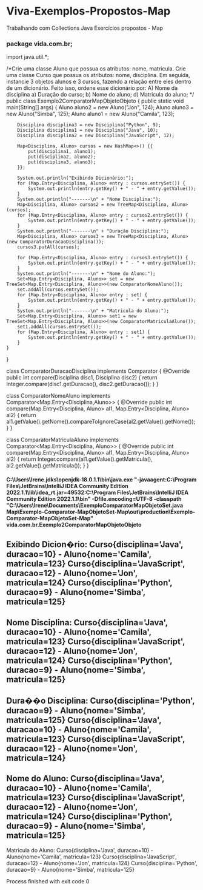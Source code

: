 # Viva-Exemplos-Propostos-Map
Trabalhando com Collections Java Exercícios propostos - Map
### package vida.com.br;

import java.util.*;

/*Crie uma classe Aluno que possua os atributos: nome, matricula.
Crie uma classe Curso que possua os atributos: nome, disciplina.
Em seguida, instancie 3 objetos alunos e 3 cursos, fazendo a relação entre eles dentro de um dicionário.
Feito isso, ordene esse dicionário por:
A) Nome da disciplina
a) Duração do curso;
b) Nome do aluno;
d) Matricula do aluno;
*/
public class Exemplo2ComparatorMapObjetoObjeto {
    public static void main(String[] args) {
        Aluno aluno2 = new Aluno("Jon", 124);
        Aluno aluno3 = new Aluno("Simba", 125);
        Aluno aluno1 = new Aluno("Camila", 123);

        Disciplina disciplina3 = new Disciplina("Python", 9);
        Disciplina disciplina1 = new Disciplina("Java", 10);
        Disciplina disciplina2 = new Disciplina("JavaScript", 12);

        Map<Disciplina, Aluno> cursos = new HashMap<>() {{
            put(disciplina1, aluno1);
            put(disciplina2, aluno2);
            put(disciplina3, aluno3);
        }};

        System.out.println("Exibindo Dicionário:");
        for (Map.Entry<Disciplina, Aluno> entry : cursos.entrySet()) {
            System.out.println(entry.getKey() + " - " + entry.getValue());
        }
        System.out.println("-------\n" + "Nome Disciplina:");
        Map<Disciplina, Aluno> cursos2 = new TreeMap<Disciplina, Aluno>(cursos);
        for (Map.Entry<Disciplina, Aluno> entry : cursos2.entrySet()) {
            System.out.println(entry.getKey() + " - " + entry.getValue());
        }
        System.out.println("-------\n" + "Duração Disciplina:");
        Map<Disciplina, Aluno> cursos3 = new TreeMap<Disciplina, Aluno>(new ComparatorDuracaoDisciplina());
        cursos3.putAll(cursos);

        for (Map.Entry<Disciplina, Aluno> entry : cursos3.entrySet()) {
            System.out.println(entry.getKey() + " - " + entry.getValue());
        }
        System.out.println("-------\n" + "Nome do Aluno:");
        Set<Map.Entry<Disciplina, Aluno>> set = new TreeSet<Map.Entry<Disciplina, Aluno>>(new ComparatorNomeAluno());
        set.addAll(cursos.entrySet());
        for (Map.Entry<Disciplina, Aluno> entry : set) {
            System.out.println(entry.getKey() + " - " + entry.getValue());
        }
        System.out.println("-------\n" + "Matricula do Aluno:");
        Set<Map.Entry<Disciplina, Aluno>> set1 = new TreeSet<Map.Entry<Disciplina, Aluno>>(new ComparatorMatriculaAluno());
        set1.addAll(cursos.entrySet());
        for (Map.Entry<Disciplina, Aluno> entry : set1) {
            System.out.println(entry.getKey() + " - " + entry.getValue());
        }
    }
}

class ComparatorDuracaoDisciplina implements Comparator<Disciplina> {
    @Override
    public int compare(Disciplina disc1, Disciplina disc2) {
        return Integer.compare(disc1.getDuracao(), disc2.getDuracao());
    }
}

class ComparatorNomeAluno implements Comparator<Map.Entry<Disciplina,Aluno>> {
    @Override
    public int compare(Map.Entry<Disciplina, Aluno> al1, Map.Entry<Disciplina, Aluno> al2) {
        return al1.getValue().getNome().compareToIgnoreCase(al2.getValue().getNome());
    }
}

class ComparatorMatriculaAluno implements Comparator<Map.Entry<Disciplina, Aluno>> {
    @Override
    public int compare(Map.Entry<Disciplina, Aluno> al1, Map.Entry<Disciplina, Aluno> al2) {
        return Integer.compare(al1.getValue().getMatricula(), al2.getValue().getMatricula());
    }
}

#### C:\Users\Irene\.jdks\openjdk-18.0.1.1\bin\java.exe "-javaagent:C:\Program Files\JetBrains\IntelliJ IDEA Community Edition 2022.1.1\lib\idea_rt.jar=49532:C:\Program Files\JetBrains\IntelliJ IDEA Community Edition 2022.1.1\bin" -Dfile.encoding=UTF-8 -classpath "C:\Users\Irene\Documents\ExemploComparatorMapObjetoSet.java Map\Exemplo-Comparator-MapObjetoSet-Map\out\production\Exemplo-Comparator-MapObjetoSet-Map" vida.com.br.Exemplo2ComparatorMapObjetoObjeto
Exibindo Dicion�rio:
Curso{disciplina='Java', duracao=10} - Aluno{nome='Camila', matricula=123}
Curso{disciplina='JavaScript', duracao=12} - Aluno{nome='Jon', matricula=124}
Curso{disciplina='Python', duracao=9} - Aluno{nome='Simba', matricula=125}
-------
Nome Disciplina:
Curso{disciplina='Java', duracao=10} - Aluno{nome='Camila', matricula=123}
Curso{disciplina='JavaScript', duracao=12} - Aluno{nome='Jon', matricula=124}
Curso{disciplina='Python', duracao=9} - Aluno{nome='Simba', matricula=125}
-------
Dura��o Disciplina:
Curso{disciplina='Python', duracao=9} - Aluno{nome='Simba', matricula=125}
Curso{disciplina='Java', duracao=10} - Aluno{nome='Camila', matricula=123}
Curso{disciplina='JavaScript', duracao=12} - Aluno{nome='Jon', matricula=124}
-------
Nome do Aluno:
Curso{disciplina='Java', duracao=10} - Aluno{nome='Camila', matricula=123}
Curso{disciplina='JavaScript', duracao=12} - Aluno{nome='Jon', matricula=124}
Curso{disciplina='Python', duracao=9} - Aluno{nome='Simba', matricula=125}
-------
Matricula do Aluno:
Curso{disciplina='Java', duracao=10} - Aluno{nome='Camila', matricula=123}
Curso{disciplina='JavaScript', duracao=12} - Aluno{nome='Jon', matricula=124}
Curso{disciplina='Python', duracao=9} - Aluno{nome='Simba', matricula=125}

Process finished with exit code 0
